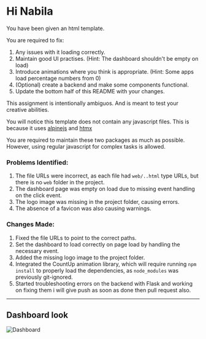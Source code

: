 # Hi Nabila

You have been given an html template.

You are required to fix:

1) Any issues with it loading correctly. 
2) Maintain good UI practises. (Hint: The dashboard shouldn't be empty on load)
3) Introduce animations where you think is appropriate. (Hint: Some apps load percentage numbers from 0)
4) (Optional) create a backend and make some components functional.
5) Update the bottom half of this README with your changes.

This assignment is intentionally ambiguos. And is meant to test your creative abilities.

You will notice this template does not contain any javascript files. This is because it uses [alpinejs](https://alpinejs.dev/) and [htmx](https://htmx.org)

You are required to maintain these two packages as much as possible. However, using regular javascript for complex tasks is allowed.



### Problems Identified:
1. The file URLs were incorrect, as each file had `web/..html` type URLs, but there is no `web` folder in the project.
2. The dashboard page was empty on load due to missing event handling on the click event.
3. The logo image was missing in the project folder, causing errors.
4. The absence of a favicon was also causing warnings.

### Changes Made:
1. Fixed the file URLs to point to the correct paths.
2. Set the dashboard to load correctly on page load by handling the necessary event.
3. Added the missing logo image to the project folder.
4. Integrated the CountUp animation library, which will require running `npm install` to properly load the dependencies, as `node_modules` was previously git-ignored.
5. Started troubleshooting errors on the backend with Flask and working on fixing them i will give push as soon as done then pull request also.

---

## Dashboard look
![Dashboard](https://i.ibb.co.com/hV1TfJx/ui.png)
